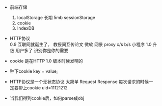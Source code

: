 - 前端存储
    1. localStorage 长期 5mb sessionStorage
    2. cookie
    3. IndexDB
- HTTP协议  
    0.9 互联网就诞生了， 教授间互传论文
    微软 网景 proxy c/s
    b/s 小程序 1.0 升级 用户多了 识别你是你的需要 
- cookie 是在HTTP 1.0 版本时候发明的
- 种下cookie key = value;
- HTTP协议是一个无状态协议 太简单 Request Response 
    每次请求的时候一定要带上cookie 
    uid=11121212

- 当我们得到cookie后，如何parse成obj